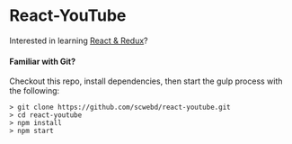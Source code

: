 # React-YouTube

Interested in learning [React & Redux](https://www.udemy.com/react-redux/)?


#### Familiar with Git?
Checkout this repo, install dependencies, then start the gulp process with the following:

```
> git clone https://github.com/scwebd/react-youtube.git
> cd react-youtube
> npm install
> npm start
```
